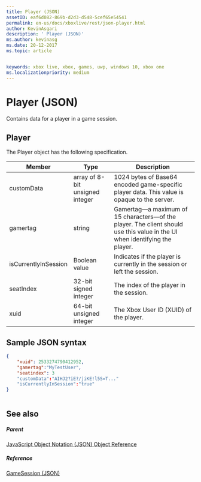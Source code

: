 ```yaml
---
title: Player (JSON)
assetID: eaf6d082-869b-d2d3-d548-5cef65e54541
permalink: en-us/docs/xboxlive/rest/json-player.html
author: KevinAsgari
description: ' Player (JSON)'
ms.author: kevinasg
ms.date: 20-12-2017
ms.topic: article


keywords: xbox live, xbox, games, uwp, windows 10, xbox one
ms.localizationpriority: medium
---
```



# Player (JSON)
Contains data for a player in a game session. 
<a id="ID4EN"></a>

 
## Player
 
The Player object has the following specification.
 
| Member| Type| Description| 
| --- | --- | --- | 
| customData| array of 8-bit unsigned integer| 1024 bytes of Base64 encoded game-specific player data. This value is opaque to the server.| 
| gamertag| string| Gamertag—a maximum of 15 characters—of the player. The client should use this value in the UI when identifying the player. | 
| isCurrentlyInSession| Boolean value| Indicates if the player is currently in the session or left the session.| 
| seatIndex| 32-bit signed integer| The index of the player in the session.| 
| xuid| 64-bit unsigned integer| The Xbox User ID (XUID) of the player.| 
  
<a id="ID4E3C"></a>

 
## Sample JSON syntax
 

```json
{
    "xuid": 2533274790412952,
    "gamertag":"MyTestUser",
    "seatindex": 3
    "customData":"AIHJ2?iE?/jiKE!l5S=T..."
    "isCurrentlyInSession":"true"
}
    
```

  
<a id="ID4EFD"></a>

 
## See also
 
<a id="ID4EHD"></a>

 
##### Parent 

[JavaScript Object Notation (JSON) Object Reference](atoc-xboxlivews-reference-json.md)

  
<a id="ID4ERD"></a>

 
##### Reference 

[GameSession (JSON)](json-gamesession.md)

   